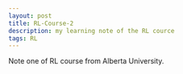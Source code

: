 ```yaml
---
layout: post
title: RL-Course-2
description: my learning note of the RL cource
tags: RL
---
```


Note one of RL course from Alberta University.
